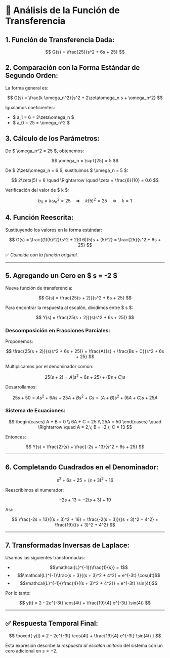 # 📘 Análisis de la Función de Transferencia

## 1. Función de Transferencia Dada:

$$
G(s) = \frac{25}{s^2 + 6s + 25}
$$

## 2. Comparación con la Forma Estándar de Segundo Orden:

La forma general es:

$$
G(s) = \frac{k \omega_n^2}{s^2 + 2\zeta\omega_n s + \omega_n^2}
$$

Igualamos coeficientes:

- $ a_1 = 6 = 2\zeta\omega_n $
- $ a_0 = 25 = \omega_n^2 $

## 3. Cálculo de los Parámetros:

De $ \omega_n^2 = 25 $, obtenemos:

$$
\omega_n = \sqrt{25} = 5
$$

De $ 2\zeta\omega_n = 6 $, sustituimos $ \omega_n = 5 $:

$$
2\zeta(5) = 6 \quad \Rightarrow \quad \zeta = \frac{6}{10} = 0.6
$$

Verificación del valor de $ k $:

$$
b_0 = k\omega_n^2 = 25 \quad \Rightarrow \quad k(5)^2 = 25 \quad \Rightarrow \quad k = 1
$$

## 4. Función Reescrita:

Sustituyendo los valores en la forma estándar:

$$
G(s) = \frac{(1)(5)^2}{s^2 + 2(0.6)(5)s + (5)^2} = \frac{25}{s^2 + 6s + 25}
$$

✅ *Coincide con la función original.*

---

## 5. Agregando un Cero en $ s = -2 $

Nueva función de transferencia:

$$
G(s) = \frac{25(s + 2)}{s^2 + 6s + 25}
$$

Para encontrar la respuesta al escalón, dividimos entre $ s $:

$$
Y(s) = \frac{25(s + 2)}{s(s^2 + 6s + 25)}
$$

### Descomposición en Fracciones Parciales:

Proponemos:

$$
\frac{25(s + 2)}{s(s^2 + 6s + 25)} = \frac{A}{s} + \frac{Bs + C}{s^2 + 6s + 25}
$$

Multiplicamos por el denominador común:

$$
25(s + 2) = A(s^2 + 6s + 25) + (Bs + C)s
$$

Desarrollamos:

$$
25s + 50 = A s^2 + 6A s + 25A + B s^2 + C s
= (A + B)s^2 + (6A + C)s + 25A
$$

### Sistema de Ecuaciones:

$$
\begin{cases}
A + B = 0 \\
6A + C = 25 \\
25A = 50
\end{cases}
\quad \Rightarrow \quad
A = 2,\; B = -2,\; C = 13
$$

Entonces:

$$
Y(s) = \frac{2}{s} + \frac{-2s + 13}{s^2 + 6s + 25}
$$

---

## 6. Completando Cuadrados en el Denominador:

$$
s^2 + 6s + 25 = (s + 3)^2 + 16
$$

Reescribimos el numerador:

$$
-2s + 13 = -2(s + 3) + 19
$$

Así:

$$
\frac{-2s + 13}{(s + 3)^2 + 16} = \frac{-2(s + 3)}{(s + 3)^2 + 4^2} + \frac{19}{(s + 3)^2 + 4^2}
$$

---

## 7. Transformadas Inversas de Laplace:

Usamos las siguientes transformadas:

- $$\mathcal{L}^{-1}{\frac{1}{s}} = 1$$
- $$\mathcal{L}^{-1}\frac{s + 3}{(s + 3)^2 + 4^2} = e^{-3t} \cos(4t)$$
- $$\mathcal{L}^{-1}{\frac{4}{(s + 3)^2 + 4^2}} = e^{-3t} \sin(4t)$$

Por lo tanto:

$$
y(t) = 2 - 2e^{-3t} \cos(4t) + \frac{19}{4} e^{-3t} \sin(4t)
$$

---

## ✅ Respuesta Temporal Final:

$$
\boxed{
y(t) = 2 - 2e^{-3t} \cos(4t) + \frac{19}{4} e^{-3t} \sin(4t)
}
$$

Esta expresión describe la *respuesta al escalón unitario* del sistema con un cero adicional en $ s = -2 $.
